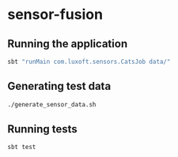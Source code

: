 # sensor-fusion

## Running the application

```bash
sbt "runMain com.luxoft.sensors.CatsJob data/"
```

## Generating test data

```bash
./generate_sensor_data.sh
```

## Running tests
```
sbt test
```
